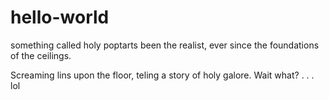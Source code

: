 # hello-world
something called holy
poptarts been the realist, ever since the foundations of the ceilings.

Screaming lins upon the floor, teling a story of holy galore. Wait what? . . . lol
